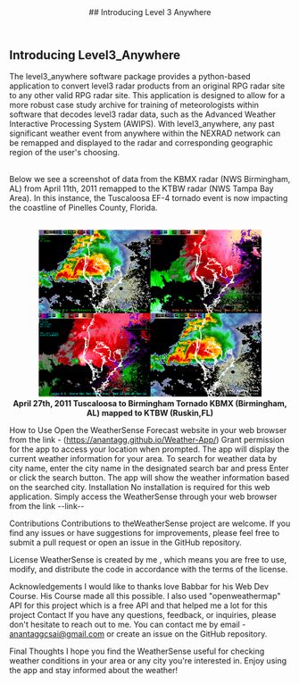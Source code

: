 <header>
## Introducing Level 3 Anywhere
</header>

## Introducing Level3_Anywhere

The level3_anywhere software package provides a python-based application to convert level3 radar products from an original RPG radar site to any other valid RPG radar site. This application is designed to allow for a more robust case study archive for training of meteorologists within software that decodes level3 radar data, such as the Advanced Weather Interactive Processing System (AWIPS). With level3_anywhere, any past significant weather event from anywhere within the NEXRAD network can be remapped and displayed to the radar and corresponding geographic region of the user's choosing.<br><br>

Below we see a screenshot of data from the KBMX radar (NWS Birmingham, AL) from April 11th, 2011 remapped to the KTBW radar (NWS Tampa Bay Area). In this instance, the Tuscaloosa EF-4 tornado event is now impacting the coastline of Pinelles County, Florida.<br><br>

<center><img src="images/bmx2tbw-1.png" alt="Sample Image" width="400" height="300"><br>
<b>April 27th, 2011 Tuscaloosa to Birmingham Tornado
KBMX (Birmingham, AL) mapped to KTBW (Ruskin,FL)</b></center></center>

<!--![screenshot](images/bmx2tbw-1.png)-->

How to Use
Open the WeatherSense Forecast website in your web browser from the link - (https://anantagg.github.io/Weather-App/)
Grant permission for the app to access your location when prompted.
The app will display the current weather information for your area.
To search for weather data by city name, enter the city name in the designated search bar and press Enter or click the search button.
The app will show the weather information based on the searched city.
Installation
No installation is required for this web application. Simply access the WeatherSense through your web browser from the link --link--

Contributions
Contributions to theWeatherSense project are welcome. If you find any issues or have suggestions for improvements, please feel free to submit a pull request or open an issue in the GitHub repository.

License
WeatherSense is created by me , which means you are free to use, modify, and distribute the code in accordance with the terms of the license.

Acknowledgements
I would like to thanks love Babbar for his Web Dev Course. His Course made all this possible.
I also used "openweathermap" API for this project which is a free API and that helped me a lot for this project
Contact
If you have any questions, feedback, or inquiries, please don't hesitate to reach out to me. You can contact me by email - anantaggcsai@gmail.com or create an issue on the GitHub repository.

Final Thoughts
I hope you find the WeatherSense useful for checking weather conditions in your area or any city you're interested in. Enjoy using the app and stay informed about the weather!

<footer>

<!--
  <<< Author notes: Footer >>>
  Add a link to get support, GitHub status page, code of conduct, license link.
-->

</footer>
